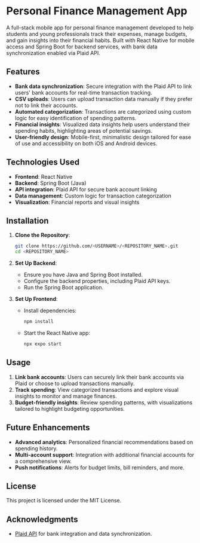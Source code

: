# Personal Finance Management App

A full-stack mobile app for personal finance management developed to help students and young professionals track their expenses, manage budgets, and gain insights into their financial habits. Built with React Native for mobile access and Spring Boot for backend services, with bank data synchronization enabled via Plaid API.

## Features

- **Bank data synchronization**: Secure integration with the Plaid API to link users' bank accounts for real-time transaction tracking.
- **CSV uploads**: Users can upload transaction data manually if they prefer not to link their accounts.
- **Automated categorization**: Transactions are categorized using custom logic for easy identification of spending patterns.
- **Financial insights**: Visualized data insights help users understand their spending habits, highlighting areas of potential savings.
- **User-friendly design**: Mobile-first, minimalistic design tailored for ease of use and accessibility on both iOS and Android devices.

## Technologies Used

- **Frontend**: React Native
- **Backend**: Spring Boot (Java)
- **API integration**: Plaid API for secure bank account linking
- **Data management**: Custom logic for transaction categorization
- **Visualization**: Financial reports and visual insights

## Installation

1. **Clone the Repository**:
   ```bash
   git clone https://github.com/<USERNAME>/<REPOSITORY_NAME>.git
   cd <REPOSITORY_NAME>
   ```

2. **Set Up Backend**:
   - Ensure you have Java and Spring Boot installed.
   - Configure the backend properties, including Plaid API keys.
   - Run the Spring Boot application.

3. **Set Up Frontend**:
   - Install dependencies:
     ```bash
     npm install
     ```
   - Start the React Native app:
     ```bash
     npx expo start
     ```

## Usage

1. **Link bank accounts**: Users can securely link their bank accounts via Plaid or choose to upload transactions manually.
2. **Track spending**: View categorized transactions and explore visual insights to monitor and manage finances.
3. **Budget-friendly insights**: Review spending patterns, with visualizations tailored to highlight budgeting opportunities.

## Future Enhancements

- **Advanced analytics**: Personalized financial recommendations based on spending history.
- **Multi-account support**: Integration with additional financial accounts for a comprehensive view.
- **Push notifications**: Alerts for budget limits, bill reminders, and more.

## License

This project is licensed under the MIT License.

## Acknowledgments

- [Plaid API](https://plaid.com/) for bank integration and data synchronization.
